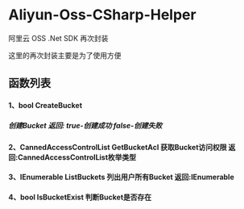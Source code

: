 # Aliyun-Oss-CSharp-Helper

阿里云 OSS .Net SDK 再次封装

这里的再次封装主要是为了使用方便

<h2>函数列表
<h4>1、bool CreateBucket
<h5>创建Bucket 返回: true-创建成功 false-创建失败
<h4>2、CannedAccessControlList GetBucketAcl 获取Bucket访问权限 返回:CannedAccessControlList枚举类型
<h4>3、IEnumerable<Bucket> ListBuckets 列出用户所有Bucket 返回:IEnumerable<Bucket>
<h4>4、bool IsBucketExist 判断Bucket是否存在
